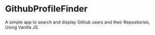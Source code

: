 # GithubProfileFinder
A simple app to search and display Github users and their Repositories, Using Vanilla JS.
